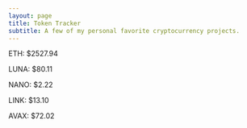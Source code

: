 ```yaml
---
layout: page
title: Token Tracker
subtitle: A few of my personal favorite cryptocurrency projects.
---
```


<!--BEGINCRYPTOINPUT-->
ETH: $2527.94

LUNA: $80.11

NANO: $2.22

LINK: $13.10

AVAX: $72.02

<!--ENDCRYPTOINPUT-->
